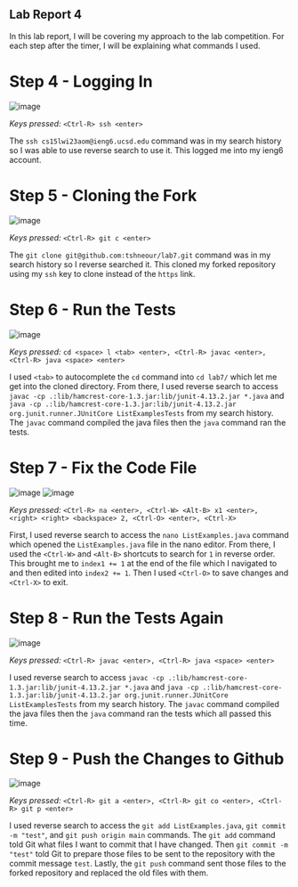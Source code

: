 ## Lab Report 4

In this lab report, I will be covering my approach to the lab competition. For each step after the timer, I will be explaining what commands I used.

# Step 4 - Logging In

![image](https://user-images.githubusercontent.com/122496719/221447664-ff40086a-1da7-405a-9641-5a531f5849ca.png)

*Keys pressed:* `<Ctrl-R> ssh <enter>`

The `ssh cs15lwi23aom@ieng6.ucsd.edu` command was in my search history so I was able to use reverse search to use it. This logged me into my ieng6 account.

# Step 5 - Cloning the Fork

![image](https://user-images.githubusercontent.com/122496719/221448814-7fcceb58-5f2c-4486-8715-97b0665e212f.png)

*Keys pressed:* `<Ctrl-R> git c <enter>`

The `git clone git@github.com:tshneour/lab7.git` command was in my search history so I reverse searched it. This cloned my forked repository using my `ssh` key to clone instead of the `https` link.

# Step 6 - Run the Tests

![image](https://user-images.githubusercontent.com/122496719/221449791-41fa8539-5d51-4037-a4a0-bd61249d1a51.png)

*Keys pressed:* `cd <space> l <tab> <enter>, <Ctrl-R> javac <enter>, <Ctrl-R> java <space> <enter>`

I used `<tab>` to autocomplete the `cd` command into `cd lab7/` which let me get into the cloned directory. From there, I used reverse search to access `javac -cp .:lib/hamcrest-core-1.3.jar:lib/junit-4.13.2.jar *.java` and `java -cp .:lib/hamcrest-core-1.3.jar:lib/junit-4.13.2.jar org.junit.runner.JUnitCore ListExamplesTests` from my search history. The `javac` command compiled the java files then the `java` command ran the tests.

# Step 7 - Fix the Code File

![image](https://user-images.githubusercontent.com/122496719/221451814-8019f8a3-1f72-43f3-926d-0ee39ae97fab.png)
![image](https://user-images.githubusercontent.com/122496719/221451961-58103654-e740-4cf3-ba38-6c39537240d7.png)


*Keys pressed:* `<Ctrl-R> na <enter>, <Ctrl-W> <Alt-B> x1 <enter>, <right> <right> <backspace> 2, <Ctrl-O> <enter>, <Ctrl-X>`

First, I used reverse search to access the `nano ListExamples.java` command which opened the `ListExamples.java` file in the nano editor. From there, I used the `<Ctrl-W>` and `<Alt-B>` shortcuts to search for `1` in reverse order. This brought me to `index1 += 1` at the end of the file which I navigated to and then edited into `index2 += 1`. Then I used `<Ctrl-O>` to save changes and `<Ctrl-X>` to exit.

# Step 8 - Run the Tests Again

![image](https://user-images.githubusercontent.com/122496719/221452225-983a0983-cc8b-4582-b390-a8df8fd7c318.png)

*Keys pressed:* `<Ctrl-R> javac <enter>, <Ctrl-R> java <space> <enter>`

I used reverse search to access `javac -cp .:lib/hamcrest-core-1.3.jar:lib/junit-4.13.2.jar *.java` and `java -cp .:lib/hamcrest-core-1.3.jar:lib/junit-4.13.2.jar org.junit.runner.JUnitCore ListExamplesTests` from my search history. The `javac` command compiled the java files then the `java` command ran the tests which all passed this time.

# Step 9 - Push the Changes to Github

![image](https://user-images.githubusercontent.com/122496719/221452607-98cabfb2-a1be-40a1-9c84-858297cf3c37.png)

*Keys pressed:* `<Ctrl-R> git a <enter>, <Ctrl-R> git co <enter>, <Ctrl-R> git p <enter>`

I used reverse search to access the `git add ListExamples.java`, `git commit -m "test"`, and `git push origin main` commands. The `git add` command told Git what files I want to commit that I have changed. Then `git commit -m "test"` told Git to prepare those files to be sent to the repository with the commit message `test`. Lastly, the `git push` command sent those files to the forked repository and replaced the old files with them. 

